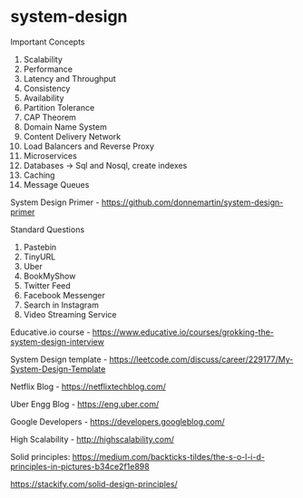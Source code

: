 # system-design

Important Concepts
1. Scalability
2. Performance
3. Latency and Throughput
4. Consistency
5. Availability
6. Partition Tolerance
7. CAP Theorem
8. Domain Name System
9. Content Delivery Network
10. Load Balancers and Reverse Proxy
11. Microservices
12. Databases  -> Sql and Nosql, create indexes
13. Caching
14. Message Queues

System Design Primer - https://github.com/donnemartin/system-design-primer

Standard Questions
1. Pastebin
2. TinyURL
3. Uber
4. BookMyShow
5. Twitter Feed
6. Facebook Messenger
7. Search in Instagram
8. Video Streaming Service


Educative.io course - https://www.educative.io/courses/grokking-the-system-design-interview

System Design template - https://leetcode.com/discuss/career/229177/My-System-Design-Template

Netflix Blog - https://netflixtechblog.com/

Uber Engg Blog - https://eng.uber.com/

Google Developers - https://developers.googleblog.com/

High Scalability - http://highscalability.com/


Solid principles: https://medium.com/backticks-tildes/the-s-o-l-i-d-principles-in-pictures-b34ce2f1e898

https://stackify.com/solid-design-principles/
